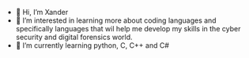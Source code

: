 - 👋 Hi, I’m Xander
- 👀 I’m interested in learning more about coding languages and specifically languages that wil help me develop my skills in the cyber security and digital forensics world.
- 🌱 I’m currently learning python, C, C++ and C#
